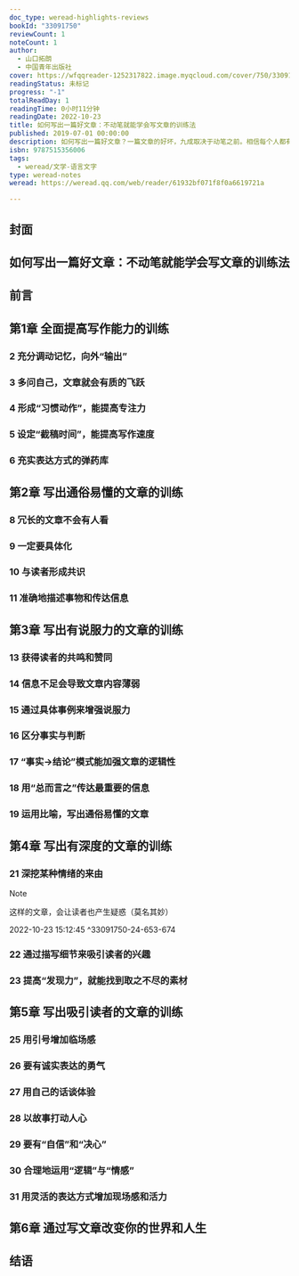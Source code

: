 ```yaml
---
doc_type: weread-highlights-reviews
bookId: "33091750"
reviewCount: 1
noteCount: 1
author:
  - 山口拓朗
  - 中国青年出版社
cover: https://wfqqreader-1252317822.image.myqcloud.com/cover/750/33091750/t7_33091750.jpg
readingStatus: 未标记
progress: "-1"
totalReadDay: 1
readingTime: 0小时11分钟
readingDate: 2022-10-23
title: 如何写出一篇好文章：不动笔就能学会写文章的训练法
published: 2019-07-01 00:00:00
description: 如何写出一篇好文章？一篇文章的好坏，九成取决于动笔之前。相信每个人都有枯坐在桌前，面对空白的Word文档苦苦思索的经验。不管是Email、广告文案还是企划书，“写不出来”“不知该如何开始”“写的东西没办法说服人”……永远都是职场菜鸟、写作小白的噩梦。本书并非专门写给“写手”看的，而是写给普通人的写作书。本书作者在成为日本写作高手之前，文章被批评为无趣、不具说服力、没有观点……差点失去了成为职业写作者的信心。通过不断思考何谓“好看的文章”，终于将“随便写写”上升到“写之前先准备”“思考过后再写”“写时思路清晰”……下笔必成的状态。
isbn: 9787515356006
tags:
  - weread/文学-语言文字
type: weread-notes
weread: https://weread.qq.com/web/reader/61932bf071f8f0a6619721a

---
```



## 封面

## 如何写出一篇好文章：不动笔就能学会写文章的训练法

## 前言

## 第1章 全面提高写作能力的训练

### 2 充分调动记忆，向外“输出”

### 3 多问自己，文章就会有质的飞跃

### 4 形成“习惯动作”，能提高专注力

### 5 设定“截稿时间”，能提高写作速度

### 6 充实表达方式的弹药库

## 第2章 写出通俗易懂的文章的训练

### 8 冗长的文章不会有人看

### 9 一定要具体化

### 10 与读者形成共识

### 11 准确地描述事物和传达信息

## 第3章 写出有说服力的文章的训练

### 13 获得读者的共鸣和赞同

### 14 信息不足会导致文章内容薄弱

### 15 通过具体事例来增强说服力

### 16 区分事实与判断

### 17 “事实→结论”模式能加强文章的逻辑性

### 18 用“总而言之”传达最重要的信息

### 19 运用比喻，写出通俗易懂的文章

## 第4章 写出有深度的文章的训练

### 21 深挖某种情绪的来由

> [!NOTE] 
> 这样的文章，会让读者也产生疑惑（莫名其妙）
> 
> 2022-10-23 15:12:45 ^33091750-24-653-674

### 22 通过描写细节来吸引读者的兴趣

### 23 提高“发现力”，就能找到取之不尽的素材

## 第5章 写出吸引读者的文章的训练

### 25 用引号增加临场感

### 26 要有诚实表达的勇气

### 27 用自己的话谈体验

### 28 以故事打动人心

### 29 要有“自信”和“决心”

### 30 合理地运用“逻辑”与“情感”

### 31 用灵活的表达方式增加现场感和活力

## 第6章 通过写文章改变你的世界和人生

## 结语


